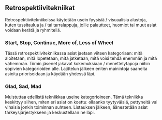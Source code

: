 ## Retrospektiivitekniikat
Retrospektiivitekniikoissa käytetään usein fyysisiä / visuaalisia alustoja, kuten tussitaulua ja / tai tarralappuja, joille palautteet, huomiot tai muut asiat voidaan kerätä ja ryhmitellä. 

### Start, Stop, Continue, More of, Less of Wheel
Tässä retrospektiivitekniikassa asiat jaetaan viiteen kategoriaan: mitä aloitetaan, mitä lopetetaan, mitä jatketaan, mitä voisi tehdä enemmän ja mitä vähemmän. Tiimin jäsenet jakavat kokemuksiaan / menettelytapoja niihin sopivien kategorioiden alle. Lajittelun jälkeen eniten mainintoja saaneita asioita priorisoidaan ja käydään yhdessä läpi.


### Glad, Sad, Mad
Muistuttaa edellistä tekniikkaa useine kategorioineen. Tämä tekniikka keskittyy siihen, miten eri asiat on koettu: ollaanko tyytyväisiä, pettyneitä vai vihaisia jonkin toiminnan suhteen. Listauksen jälkeen, äänestetään asiat tärkeysjärjestykseen ja keskustellaan ne läpi.
